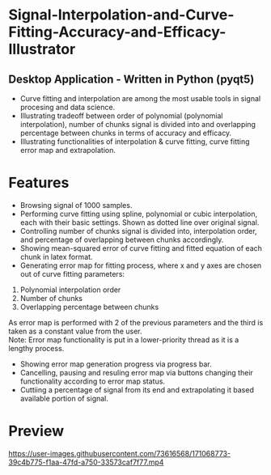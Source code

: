 # Signal-Interpolation-and-Curve-Fitting-Accuracy-and-Efficacy-Illustrator
## Desktop Application - Written in Python (pyqt5)
- Curve fitting and interpolation are among the most usable tools in signal procesing and data science.
- Illustrating tradeoff between order of polynomial (polynomial interpolation), number of chunks signal is divided into and overlapping percentage between chunks in terms of accuracy and efficacy.
- Illustrating functionalities of interpolation & curve fitting, curve fitting error map and extrapolation.

# Features
- Browsing signal of 1000 samples.
- Performing curve fitting using spline, polynomial or cubic interpolation, each with their basic settings. Shown as dotted line over original signal.
- Controlling number of chunks signal is divided into, interpolation order, and percentage of overlapping between chunks accordingly.
- Showing mean-squared error of curve fitting and fitted equation of each chunk in latex format.
- Generating error map for fitting process, where x and y axes are chosen out of curve fitting parameters:
1) Polynomial interpolation order
2) Number of chunks
3) Overlapping percentage between chunks

As error map is performed with 2 of the previous parameters and the third is taken as a constant value from the user.                
Note: Error map functionality is put in a lower-priority thread as it is a lengthy process.
- Showing error map generation progress via progress bar.
- Cancelling, pausing and resuling error map via buttons changing their functionality according to error map status.
- Cuttiing a percentage of signal from its end and extrapolating it based available portion of signal.

# Preview 


https://user-images.githubusercontent.com/73616568/171068773-39c4b775-f1aa-47fd-a750-33573caf7f77.mp4

